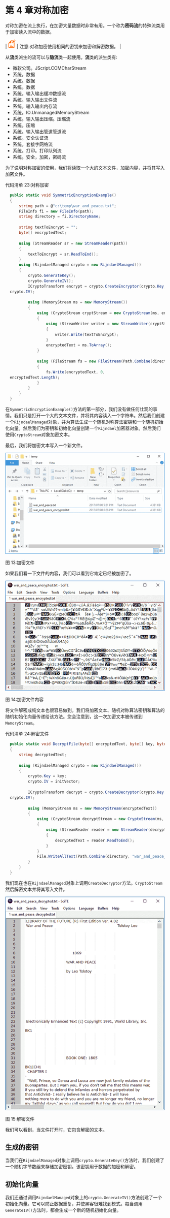 # 第 4 章对称加密

对称加密在流上执行，在加密大量数据时非常有用。一个称为**密码流**的特殊流类用于加密读入流中的数据。

| ![](img/note.png) | 注意:对称加密使用相同的密钥来加密和解密数据。 |

从**流**类派生的流可以与**隐流**类一起使用。**流**类的派生类有:

*   微软公司。JScript.COMCharStream
*   系统。数据
*   系统。数据
*   系统。数据
*   系统。输入输出缓冲数据流
*   系统。输入输出文件流
*   系统。输入输出内存流
*   系统。IO.UnmanagedMemoryStream
*   系统。输入输出压缩。压缩流
*   系统。压缩
*   系统。输入输出管道管道流
*   系统。安全认证流
*   系统。套接字网络流
*   系统。打印。打印队列流
*   系统。安全，加密，密码流

为了说明对称加密的使用，我们将读取一个大的文本文件，加密内容，并将其写入加密文件。

代码清单 23:对称加密

```cs
  public static void SymmetricEncryptionExample()
  {
      string path = @"c:\temp\war_and_peace.txt";
      FileInfo fi = new FileInfo(path);            
      string directory = fi.DirectoryName;

      string textToEncrypt = "";
      byte[] encryptedText;    

      using (StreamReader sr = new StreamReader(path))
      {
          textToEncrypt = sr.ReadToEnd();
      }
      using (RijndaelManaged crypto = new RijndaelManaged())
      {
          crypto.GenerateKey();
          crypto.GenerateIV();
          ICryptoTransform encrypt = crypto.CreateEncryptor(crypto.Key,
  crypto.IV);

          using (MemoryStream ms = new MemoryStream())
          {
              using (CryptoStream cryptStream = new CryptoStream(ms, encrypt, CryptoStreamMode.Write))
              {
                  using (StreamWriter writer = new StreamWriter(cryptStream))
                  {
                      writer.Write(textToEncrypt);
                  }
                  encryptedText = ms.ToArray();
              }

              using (FileStream fs = new FileStream(Path.Combine(directory, "war_and_peace_encrypted.txt"), FileMode.Create, FileAccess.Write))
              {
                  fs.Write(encryptedText, 0,
  encryptedText.Length);
              }
          }                    
      }            
  }

```

在`SymmetricEncryptionExample()`方法的第一部分，我们没有做任何壮观的事情。我们只是打开一个大的文本文件，并将其内容读入一个字符串。然后我们创建一个`RijndaelManaged`对象，并为算法生成一个随机对称算法密钥和一个随机初始化向量。然后我们为密钥和初始化向量创建一个`Rijndael`加密器对象。然后我们使用`CryptoStream`对象加密文本。

最后，我们将加密文本写入一个新文件。

![](img/image018.png)

图 13:加密文件

如果我们看一下文件的内容，我们可以看到它肯定已经被加密了。

![](img/image019.png)

图 14:加密文件内容

将文件解密成纯文本也很容易做到。我们将加密文本、随机对称算法密钥和算法的随机初始化向量传递给该方法。您会注意到，这一次加密文本被传递到`MemoryStream`。

代码清单 24:解密文件

```cs
  public static void DecryptFile(byte[] encryptedText, byte[] key, byte[] initVector, string directory)
  {
      string decryptedText;

      using (RijndaelManaged crypto = new RijndaelManaged())
      {
          crypto.Key = key;
          crypto.IV = initVector;

          ICryptoTransform decrypt = crypto.CreateDecryptor(crypto.Key,
  crypto.IV);

          using (MemoryStream ms = new MemoryStream(encryptedText))
          {
              using (CryptoStream decryptStream = new CryptoStream(ms, decrypt, CryptoStreamMode.Read))
              {
                  using (StreamReader reader = new StreamReader(decryptStream))
                  {
                      decryptedText = reader.ReadToEnd();
                  }
              }
              File.WriteAllText(Path.Combine(directory, "war_and_peace_decrypted.txt"), decryptedText);
          }
      }
  }

```

我们现在也在`RijndaelManaged`对象上调用`CreateDecryptor`方法。`CryptoStream`然后解密文本并将其写入文件。

![](img/image020.png)

图 15:解密文件

我们可以看到，当文件打开时，它包含解密的文本。

## 生成的密钥

当我们在`RijndaelManaged`对象上调用`crypto.GenerateKey()`方法时，我们创建了一个随机字节数组来存储加密密钥。该密钥用于数据的加密和解密。

## 初始化向量

我们还通过调用`RijndaelManaged`对象上的`crypto.GenerateIV()`方法创建了一个初始化向量。它可以防止数据重复，并使黑客很难找到模式。每当调用`GenerateIV()`方法时，都会生成一个新的随机初始化向量。